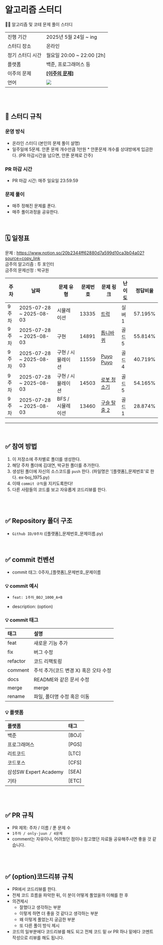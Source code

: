 # 알고리즘 스터디 # 
🧑‍💻 알고리즘 및 코테 문제 풀이 스터디
<table>
  <tr>
    <td>진행 기간</td>
    <td>2025년 5월 24일 ~ ing </td>
  </tr>
  <tr>
    <td>스터디 장소</td>
    <td>온라인</td>
  </tr>
  <tr>
    <td>정기 스터디 시간</td>
    <td>월요일 20:00 ~ 22:00 [2h] </a></td>
  </tr>
  <tr>
    <td>플랫폼</td>
    <td>백준, 프로그래머스 등</td>
  </tr>
  <tr>
    <td>이주의 문제</td>
    <td><a href="https://github.com/kim946509/algorithm_study/blob/main/picked.md"><b>[이주의 문제]</b></a></td>
  </tr>
  <tr>
    <td>언어</td>
    <td>
        <img src="https://img.shields.io/badge/Java-3776AB?style=for-the-badge&logo=java&logoColor=white">
    </td>
  </tr>
</table>


<br />
<br />

## 📌 스터디 규칙

### 운영 방식

- 온라인 스터디 (본인의 문제 풀이 설명)
- 일주일에 5문제. 안푼 문제 개수만큼 1만원 * 안푼문제 개수를 상대방에게 입금한다. (PR 마감시간을 넘으면, 안푼 문제로 간주)
  
### PR 마감 시간
- PR 마감 시간: 매주 일요일 23:59:59

### 문제 풀이
- 매주 정해진 문제를 푼다.
- 매주 풀이과정을 공유한다.
<br/>

## 🗓 일정표


문제 : https://www.notion.so/20b2344ff62880d7a599d10ca3b04a02?source=copy_link
</br>
금주의 알고리즘 : 투 포인터 </br>
금주의 문제선정 : 박규원
<br/>

| **주차** | **날짜** | **문제 유형** | **문제번호** | **문제 링크** | **난이도** | **정답비율** |
| --- | --- | --- | --- | --- | --- | --- |
| 9주차 | 2025-07-28 ~ 2025-08-03 | 시뮬레이션 | 13335 | [트럭](https://www.acmicpc.net/problem/13335) | 실버 1 | 57.195% |
| 9주차 | 2025-07-28 ~ 2025-08-03 | 구현 | 14891 | [톱니바퀴](https://www.acmicpc.net/problem/14891) | 골드 5 | 55.814% |
| 9주차 | 2025-07-28 ~ 2025-08-03 | 구현 / 시뮬레이션 | 11559 | [Puyo Puyo](https://www.acmicpc.net/problem/11559) | 골드 4 | 40.719% |
| 9주차 | 2025-07-28 ~ 2025-08-03 | 구현 / 시뮬레이션 | 14503 | [로봇 청소기](https://www.acmicpc.net/problem/14503) | 골드 5 | 54.165% |
| 9주차 | 2025-07-28 ~ 2025-08-03 | BFS / 시뮬레이션 | 13460 | [구슬 탈출 2](https://www.acmicpc.net/problem/13460) | 골드 1 | 28.874% |

---

<br/>

## ✅ 참여 방법
1. 이 저장소에 주차별로 폴더를 생성한다.
2. 해당 주차 폴더에 김대연, 박규원 폴더를 추가한다.
3. 생성된 폴더에 자신의 소스코드를 `push` 한다. (파일명은 '[플랫폼]_문제번호'로 한다. ex-boj_1975.py)
4. 이때 `commit 규칙`을 지키도록한다!
5. 다른 사람들의 코드를 보고 자유롭게 코드리뷰를 한다.

<br />
<br />

## ✅ Repository 폴더 구조

- `Github ID/0주차` ([플랫폼]_문제번호_문제이름.py)

<br/>

## ✅ commit 컨벤션
- commit 태그: 0주자_[플랫폼]_문제번호_문제이름

### 💡 commit 예시

- `feat: 1주차_BOJ_1000_A+B`

- description: (option)


### 💡 commit 태그

| 태그       | 설명                   |
|:---------|:------------------------|
| feat     | 새로운 기능 추가 |
| fix      | 버그 수정 |
| refactor | 코드 리팩토링 |
| comment  | 주석 추가(코드 변경 X) 혹은 오타 수정 |
| docs     | README와 같은 문서 수정 |
| merge    | merge |
| rename   | 파일, 폴더명 수정 혹은 이동 |

### 💡 플랫폼

| 플랫폼    | 태그  |
|:-------|:----|
| 백준     | [BOJ] |
| 프로그래머스 | [PGS] |
| 리트코드   | [LTC] |
| 코드포스   | [CFS] |
| 삼성SW Expert Academy   | [SEA] |
| 기타   | [ETC] |

<br />
<br />

## ✅ PR 규칙
- PR 제목: 주차 / 이름 / 푼 문제 수
-  ```1주차 / only-juun / 4문제 ```
-  comment는 자유이나, 어려웠던 점이나 참고했던 자료들 공유해주시면 좋을 것 같습니다.

<br />
<br />

## ✅ (option)코드리뷰 규칙
- PR에서 코드리뷰를 한다.
- 전체 코드 흐름을 파악한 뒤, 이 분이 어떻게 풀었을까 이해를 한 후 
- 의견제시
  -   잘했다고 생각하는 부분
  -   이렇게 하면 더 좋을 것 같다고 생각하는 부분
  -   왜 이렇게 풀었는지 궁금한 부분
  -   또 다른 풀이 방식 제시
- 코드의 일부분에다 코드리뷰를 해도 되고 전체 코드 밑 or PR 하나 밑에다 코멘트 작성으로 리뷰를 해도 됩니다.

<br />
<br />
